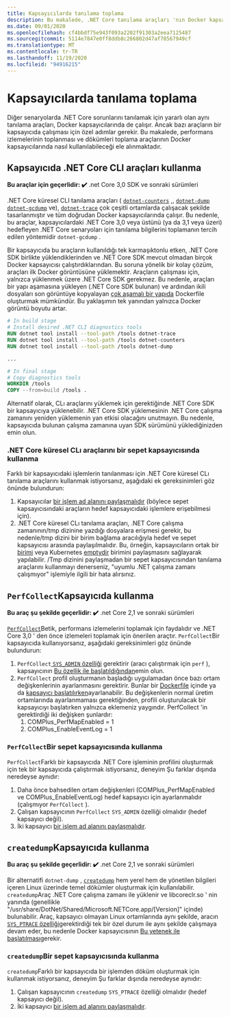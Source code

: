 ```yaml
---
title: Kapsayıcılarda tanılama toplama
description: Bu makalede, .NET Core tanılama araçları 'nın Docker kapsayıcılarında nasıl kullanılabileceğini öğreneceksiniz.
ms.date: 09/01/2020
ms.openlocfilehash: cf4bbdf75e943f093a2202f91303a2eea7125487
ms.sourcegitcommit: 5114e7847e0ff8ddb8c266802d47af78567949cf
ms.translationtype: MT
ms.contentlocale: tr-TR
ms.lasthandoff: 11/19/2020
ms.locfileid: "94916215"
---
```

# <a name="collect-diagnostics-in-containers"></a>Kapsayıcılarda tanılama toplama

Diğer senaryolarda .NET Core sorunlarını tanılamak için yararlı olan aynı tanılama araçları, Docker kapsayıcılarında de çalışır. Ancak bazı araçların bir kapsayıcıda çalışması için özel adımlar gerekir. Bu makalede, performans izlemelerinin toplanması ve dökümleri toplama araçlarının Docker kapsayıcılarında nasıl kullanılabileceği ele alınmaktadır.

## <a name="using-net-core-cli-tools-in-a-container"></a>Kapsayıcıda .NET Core CLI araçları kullanma

**Bu araçlar için geçerlidir: ✔️** .net Core 3,0 SDK ve sonraki sürümleri

.NET Core küresel CLI tanılama araçları ( [`dotnet-counters`](dotnet-counters.md) ,, [`dotnet-dump`](dotnet-dump.md) [`dotnet-gcdump`](dotnet-gcdump.md) ve), [`dotnet-trace`](dotnet-trace.md) çok çeşitli ortamlarda çalışacak şekilde tasarlanmıştır ve tüm doğrudan Docker kapsayıcılarında çalışır. Bu nedenle, bu araçlar, kapsayıcılardaki .NET Core 3,0 veya üstünü (ya da 3,1 veya üzeri) hedefleyen .NET Core senaryoları için tanılama bilgilerini toplamanın tercih edilen yöntemidir `dotnet-gcdump` .

Bir kapsayıcıda bu araçların kullanıldığı tek karmaşıktonlu etken, .NET Core SDK birlikte yüklendiklerinden ve .NET Core SDK mevcut olmadan birçok Docker kapsayıcısı çalıştırdıklarından. Bu soruna yönelik bir kolay çözüm, araçları ilk Docker görüntüsüne yüklemektir. Araçların çalışması için, yalnızca yüklenmek üzere .NET Core SDK gerekmez. Bu nedenle, araçları bir yapı aşamasına yükleyen (.NET Core SDK bulunan) ve ardından ikili dosyaları son görüntüye kopyalayan [çok aşamalı bir yapıda](https://docs.docker.com/develop/develop-images/multistage-build/) Dockerfile oluşturmak mümkündür. Bu yaklaşımın tek yanından yalnızca Docker görüntü boyutu artar.

```dockerfile
# In build stage
# Install desired .NET CLI diagnostics tools
RUN dotnet tool install --tool-path /tools dotnet-trace
RUN dotnet tool install --tool-path /tools dotnet-counters
RUN dotnet tool install --tool-path /tools dotnet-dump

...

# In final stage
# Copy diagnostics tools
WORKDIR /tools
COPY --from=build /tools .
```

Alternatif olarak, CLı araçlarını yüklemek için gerektiğinde .NET Core SDK bir kapsayıcıya yüklenebilir. .NET Core SDK yüklemesinin .NET Core çalışma zamanını yeniden yüklemenin yan etkisi olacağını unutmayın. Bu nedenle, kapsayıcıda bulunan çalışma zamanına uyan SDK sürümünü yüklediğinizden emin olun.

### <a name="using-net-core-global-cli-tools-in-a-sidecar-container"></a>.NET Core küresel CLı araçlarını bir sepet kapsayıcısında kullanma

Farklı bir kapsayıcıdaki işlemlerin tanılanması için .NET Core küresel CLı tanılama araçlarını kullanmak istiyorsanız, aşağıdaki ek gereksinimleri göz önünde bulundurun:

1. Kapsayıcılar [bir işlem ad alanını paylaşmalıdır](https://docs.docker.com/engine/reference/run/#pid-settings---pid) (böylece sepet kapsayıcısındaki araçların hedef kapsayıcıdaki işlemlere erişebilmesi için).
2. .NET Core küresel CLı tanılama araçları, .NET Core çalışma zamanının/tmp dizinine yazdığı dosyalara erişmesi gerekir, bu nedenle/tmp dizini bir birim bağlama aracılığıyla hedef ve sepet kapsayıcısı arasında paylaşılmalıdır. Bu, örneğin, kapsayıcıların ortak bir [birimi](https://docs.docker.com/storage/volumes/#create-and-manage-volumes) veya Kubernetes [emptydir](https://kubernetes.io/docs/concepts/storage/volumes/#emptydir) birimini paylaşmasını sağlayarak yapılabilir. /Tmp dizinini paylaşmadan bir sepet kapsayıcısından tanılama araçlarını kullanmayı denerseniz, "uyumlu .NET çalışma zamanı çalışmıyor" işlemiyle ilgili bir hata alırsınız.

## <a name="using-perfcollect-in-a-container"></a>`PerfCollect`Kapsayıcıda kullanma

**Bu araç şu şekilde geçerlidir: ✔️** .net Core 2,1 ve sonraki sürümleri

[`PerfCollect`](./trace-perfcollect-lttng.md)Betik, performans izlemelerini toplamak için faydalıdır ve .NET Core 3,0 ' den önce izlemeleri toplamak için önerilen araçtır. `PerfCollect`Bir kapsayıcıda kullanıyorsanız, aşağıdaki gereksinimleri göz önünde bulundurun:

1. `PerfCollect`[ `SYS_ADMIN` özelliği](https://man7.org/linux/man-pages/man7/capabilities.7.html) gerektirir (aracı çalıştırmak için `perf` ), kapsayıcının [Bu özellik ile başlatıldığından](https://docs.docker.com/engine/reference/run/#runtime-privilege-and-linux-capabilities)emin olun.
2. `PerfCollect` profil oluşturmanın başladığı uygulamadan önce bazı ortam değişkenlerinin ayarlanmasını gerektirir. Bunlar bir [Dockerfile](https://docs.docker.com/engine/reference/builder/#env) içinde ya da [kapsayıcı başlatılırken](https://docs.docker.com/engine/reference/run/#env-environment-variables)ayarlanabilir. Bu değişkenlerin normal üretim ortamlarında ayarlanmaması gerektiğinden, profili oluşturulacak bir kapsayıcıyı başlatırken yalnızca eklemeniz yaygındır. PerfCollect 'in gerektirdiği iki değişken şunlardır:
    1. COMPlus_PerfMapEnabled = 1
    1. COMPlus_EnableEventLog = 1

### <a name="using-perfcollect-in-a-sidecar-container"></a>`PerfCollect`Bir sepet kapsayıcısında kullanma

`PerfCollect`Farklı bir kapsayıcıda .NET Core işleminin profilini oluşturmak için tek bir kapsayıcıda çalıştırmak istiyorsanız, deneyim Şu farklar dışında neredeyse aynıdır:

1. Daha önce bahsedilen ortam değişkenleri (COMPlus_PerfMapEnabled ve COMPlus_EnableEventLog) hedef kapsayıcı için ayarlanmalıdır (çalışmıyor `PerfCollect` ).
2. Çalışan kapsayıcının `PerfCollect` `SYS_ADMIN` özelliği olmalıdır (hedef kapsayıcı değil).
3. İki kapsayıcı [bir işlem ad alanını paylaşmalıdır](https://docs.docker.com/engine/reference/run/#pid-settings---pid).

## <a name="using-createdump-in-a-container"></a>`createdump`Kapsayıcıda kullanma

**Bu araç şu şekilde geçerlidir: ✔️** .net Core 2,1 ve sonraki sürümleri

Bir alternatifi `dotnet-dump` , [`createdump`](https://github.com/dotnet/runtime/blob/master/docs/design/coreclr/botr/xplat-minidump-generation.md) hem yerel hem de yönetilen bilgileri içeren Linux üzerinde temel dökümler oluşturmak için kullanılabilir. `createdump`Araç .NET Core çalışma zamanı ile yüklenir ve libcoreclr.so ' nin yanında (genellikle "/usr/share/DotNet/Shared/Microsoft.NETCore.app/[Version]" içinde) bulunabilir. Araç, kapsayıcı olmayan Linux ortamlarında aynı şekilde, aracın [ `SYS_PTRACE` özelliği](https://man7.org/linux/man-pages/man7/capabilities.7.html)gerektirdiği tek bir özel durum ile aynı şekilde çalışmaya devam eder, bu nedenle Docker kapsayıcısının [Bu yetenek ile başlatılması](https://docs.docker.com/engine/reference/run/#runtime-privilege-and-linux-capabilities)gerekir.

### <a name="using-createdump-in-a-sidecar-container"></a>`createdump`Bir sepet kapsayıcısında kullanma

`createdump`Farklı bir kapsayıcıda bir işlemden döküm oluşturmak için kullanmak istiyorsanız, deneyim Şu farklar dışında neredeyse aynıdır:

1. Çalışan kapsayıcının `createdump` `SYS_PTRACE` özelliği olmalıdır (hedef kapsayıcı değil).
2. İki kapsayıcı [bir işlem ad alanını paylaşmalıdır](https://docs.docker.com/engine/reference/run/#pid-settings---pid).
